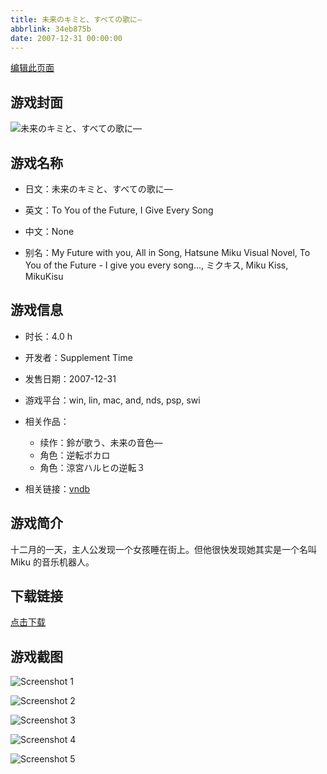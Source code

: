 ```yaml
---
title: 未来のキミと、すべての歌に―
abbrlink: 34eb875b
date: 2007-12-31 00:00:00
---
```

[编辑此页面](https://github.com/ACG-3/ADV3-source/blob/main/source/_posts/games/%E6%9C%AA%E6%9D%A5%E3%81%AE%E3%82%AD%E3%83%9F%E3%81%A8%E3%80%81%E3%81%99%E3%81%B9%E3%81%A6%E3%81%AE%E6%AD%8C%E3%81%AB%E2%80%95.md)

## 游戏封面

![未来のキミと、すべての歌に―](https%3A//pan.timero.xyz/onedrive/img_lib_001/%E6%9C%AA%E6%9D%A5%E3%81%AE%E3%82%AD%E3%83%9F%E3%81%A8%E3%80%81%E3%81%99%E3%81%B9%E3%81%A6%E3%81%AE%E6%AD%8C%E3%81%AB%E2%80%95_cover.avif)


## 游戏名称

- 日文：未来のキミと、すべての歌に―
- 英文：To You of the Future, I Give Every Song
- 中文：None

- 别名：My Future with you, All in Song, Hatsune Miku Visual Novel, To You of the Future - I give you every song..., ミクキス, Miku Kiss, MikuKisu


## 游戏信息

- 时长：4.0 h
- 开发者：Supplement Time
- 发售日期：2007-12-31
- 游戏平台：win, lin, mac, and, nds, psp, swi
- 相关作品：
   - 续作：鈴が歌う、未来の音色―
   - 角色：逆転ボカロ
   - 角色：涼宮ハルヒの逆転３

- 相关链接：[vndb](https://vndb.org/v1560)


## 游戏简介

十二月的一天，主人公发现一个女孩睡在街上。但他很快发现她其实是一个名叫 Miku 的音乐机器人。


## 下载链接

[点击下载](https://pan.timero.xyz/onedrive/adv_lib_001/%E6%9C%AA%E6%9D%A5%E3%81%AE%E3%82%AD%E3%83%9F%E3%81%A8%E3%80%81%E3%81%99%E3%81%B9%E3%81%A6%E3%81%AE%E6%AD%8C%E3%81%AB%E2%80%95)


## 游戏截图


![Screenshot 1](https%3A//pan.timero.xyz/onedrive/img_lib_001/%E6%9C%AA%E6%9D%A5%E3%81%AE%E3%82%AD%E3%83%9F%E3%81%A8%E3%80%81%E3%81%99%E3%81%B9%E3%81%A6%E3%81%AE%E6%AD%8C%E3%81%AB%E2%80%95_Screenshot_1.avif)

![Screenshot 2](https%3A//pan.timero.xyz/onedrive/img_lib_001/%E6%9C%AA%E6%9D%A5%E3%81%AE%E3%82%AD%E3%83%9F%E3%81%A8%E3%80%81%E3%81%99%E3%81%B9%E3%81%A6%E3%81%AE%E6%AD%8C%E3%81%AB%E2%80%95_Screenshot_2.avif)

![Screenshot 3](https%3A//pan.timero.xyz/onedrive/img_lib_001/%E6%9C%AA%E6%9D%A5%E3%81%AE%E3%82%AD%E3%83%9F%E3%81%A8%E3%80%81%E3%81%99%E3%81%B9%E3%81%A6%E3%81%AE%E6%AD%8C%E3%81%AB%E2%80%95_Screenshot_3.avif)

![Screenshot 4](https%3A//pan.timero.xyz/onedrive/img_lib_001/%E6%9C%AA%E6%9D%A5%E3%81%AE%E3%82%AD%E3%83%9F%E3%81%A8%E3%80%81%E3%81%99%E3%81%B9%E3%81%A6%E3%81%AE%E6%AD%8C%E3%81%AB%E2%80%95_Screenshot_4.avif)

![Screenshot 5](https%3A//pan.timero.xyz/onedrive/img_lib_001/%E6%9C%AA%E6%9D%A5%E3%81%AE%E3%82%AD%E3%83%9F%E3%81%A8%E3%80%81%E3%81%99%E3%81%B9%E3%81%A6%E3%81%AE%E6%AD%8C%E3%81%AB%E2%80%95_Screenshot_5.avif)

